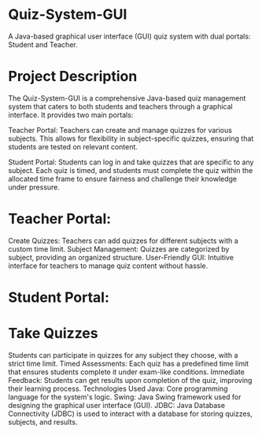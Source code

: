 # Quiz-System-GUI
A Java-based graphical user interface (GUI) quiz system with dual portals: Student and Teacher.
# Project Description
The Quiz-System-GUI is a comprehensive Java-based quiz management system that caters to both students and teachers through a graphical interface. It provides two main portals:

Teacher Portal: Teachers can create and manage quizzes for various subjects. This allows for flexibility in subject-specific quizzes, ensuring that students are tested on relevant content.

Student Portal: Students can log in and take quizzes that are specific to any subject. Each quiz is timed, and students must complete the quiz within the allocated time frame to ensure fairness and challenge their knowledge under pressure.

# Teacher Portal:
Create Quizzes: Teachers can add quizzes for different subjects with a custom time limit.
Subject Management: Quizzes are categorized by subject, providing an organized structure.
User-Friendly GUI: Intuitive interface for teachers to manage quiz content without hassle.
# Student Portal:
# Take Quizzes
Students can participate in quizzes for any subject they choose, with a strict time limit.
Timed Assessments: Each quiz has a predefined time limit that ensures students complete it under exam-like conditions.
Immediate Feedback: Students can get results upon completion of the quiz, improving their learning process.
Technologies Used
Java: Core programming language for the system's logic.
Swing: Java Swing framework used for designing the graphical user interface (GUI).
JDBC: Java Database Connectivity (JDBC) is used to interact with a database for storing quizzes, subjects, and results.
